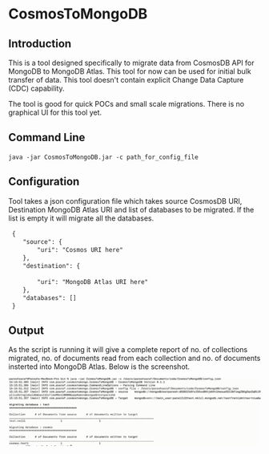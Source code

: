 # CosmosToMongoDB

## Introduction

This is a tool  designed specifically to migrate data from CosmosDB API for MongoDB to MongoDB Atlas. This tool for now can be used for initial bulk transfer of data. This tool doesn't contain explicit Change Data Capture (CDC) capability. 

The tool is good for quick POCs and small scale migrations. There is no graphical UI for this tool yet.

## Command Line

```
java -jar CosmosToMongoDB.jar -c path_for_config_file
```

## Configuration

Tool takes a json configuration file which takes source CosmosDB URI, Destination MongoDB Atlas URI and list of databases to be migrated. If the list is empty it will migrate all the databases.

```
 {
 	"source": {
 		"uri": "Cosmos URI here"
 	},
 	"destination": {

 		"uri": "MongoDB Atlas URI here"
 	},
 	"databases": []
 }
```
## Output

As the script is running it will give a complete report of no. of collections migrated, no. of documents read from each collection and no. of documents insterted into MongoDB Atlas. Below is the screenshot. 

![Topics](/docs/output.png)












